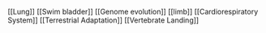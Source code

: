 [[Lung]]
[[Swim bladder]]
[[Genome evolution]]
[[limb]]
[[Cardiorespiratory System]]
[[Terrestrial Adaptation]]
[[Vertebrate Landing]]
